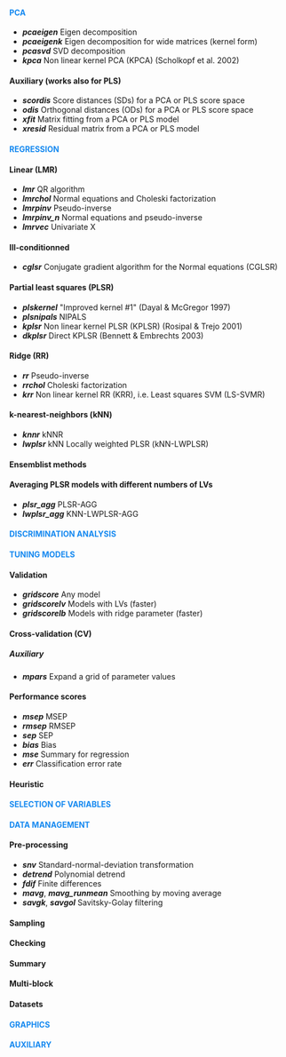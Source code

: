 #### <span style="color:#1589F0"> **PCA** </span>

- ***pcaeigen*** Eigen decomposition
- ***pcaeigenk*** Eigen decomposition for wide matrices (kernel form)
- ***pcasvd*** SVD decomposition
- ***kpca*** Non linear kernel PCA  (KPCA) (Scholkopf et al. 2002)

#### Auxiliary (works also for PLS)
- ***scordis*** Score distances (SDs) for a PCA or PLS score space
- ***odis*** Orthogonal distances (ODs) for a PCA or PLS score space
- ***xfit*** Matrix fitting from a PCA or PLS model 
- ***xresid*** Residual matrix from a PCA or PLS model 

#### <span style="color:#1589F0;"> **REGRESSION** </span>

#### **Linear** (LMR)

- ***lmr*** QR algorithm
- ***lmrchol*** Normal equations and Choleski factorization
- ***lmrpinv*** Pseudo-inverse
- ***lmrpinv_n*** Normal equations and pseudo-inverse
- ***lmrvec*** Univariate X

#### Ill-conditionned 

- ***cglsr*** Conjugate gradient algorithm for the Normal equations (CGLSR)

#### **Partial least squares (PLSR)**

- ***plskernel*** "Improved kernel #1" (Dayal & McGregor 1997)
- ***plsnipals*** NIPALS
- ***kplsr*** Non linear kernel PLSR (KPLSR) (Rosipal & Trejo 2001)
- ***dkplsr*** Direct KPLSR (Bennett & Embrechts 2003)
<!---
- ***plsnipals*** Nipals
- ***plsrannar*** Kernel version for wide matrices (Rannar et al. 1994)
-->

#### **Ridge (RR)**

- ***rr*** Pseudo-inverse
- ***rrchol*** Choleski factorization
- ***krr*** Non linear kernel RR (KRR), i.e. Least squares SVM (LS-SVMR)

<!---
#### Support vector machine
- ***svmr*** SVM regression (SVMR)
-->

#### **k-nearest-neighbors (kNN)**

- ***knnr*** kNNR
- ***lwplsr*** kNN Locally weighted PLSR (kNN-LWPLSR)

#### **Ensemblist methods**

#### Averaging PLSR models with different numbers of LVs

- ***plsr_agg*** PLSR-AGG
- ***lwplsr_agg*** KNN-LWPLSR-AGG  


#### <span style="color:#1589F0"> DISCRIMINATION ANALYSIS </span>
  
<!---
#### Factorial discrimination analysis (FDA)

- ***fda*** Eigen decomposition of the compromise "inter/intra"
- ***fdasvd*** Weighted SVD decomposition of the class centers

#### On predicted Y-dummy table

- ***lmrda*** DA on LMR prediction (LMR-DA)
- ***plsrda*** DA on PLSR prediction (PLSR-DA = common "PLSDA")
- ***kplsrda*** DA on KPLSR prediction (KPLSR-DA)
- ***rrda*** DA on RR prediction (RR-DA)
- ***krrda*** DA on KRR prediction (KRR-DA)

#### Probabilistic

- ***lda*** Linear discriminant analysis (LDA)
- ***qda*** Quadratic discriminant analysis (QDA)
- ***plslda*** LDA on PLS latent variables (LVs) (PLS-LDA)
- ***plsqda*** QDA on PLS LVs (PLS-QDA)

#### Support vector machine

- ***svmda*** SVMDA (= SVMC)

#### K-nearest-neighbors

- ***knnda*** KNN-DA
- ***lwplsrda*** KNN Locally weighted PLSR-DA (KNN-LWPLSR-DA)
- ***lwplslda*** KNN Locally weighted PLS-LDA/QDA (KNN-LWPLS-LDA/QDA)
-->




<!---
#### <span style="color:#1589F0"> **ENSEMBLIST METHODS** </span>
- ***plsrda_agg*** PLSRDA-AGG
- ***lwplsrda_agg*** KNN-LWPLSR-DA-AGG
- ***lwplslda_agg*** KNN-LWPLS-LDA-AGG
- ***lwplslda_agg*** KNN-LWPLS-QDA-AGG
-->

#### <span style="color:#1589F0"> TUNING MODELS </span>

#### **Validation**

- ***gridscore*** Any model
- ***gridscorelv*** Models with LVs (faster)
- ***gridscorelb*** Models with ridge parameter (faster)
  
#### **Cross-validation (CV)**

<!---
- ***gridcv*** Any model
- ***gridcvlv*** Models with LVs (faster)
- ***gridcvlb*** Models with ridge parameter (faster)  
-->

##### **Auxiliary**

- ***mpars*** Expand a grid of parameter values

<!---
- ***segmkf*** Building segments for K-fold CV
- ***segmts*** Building segments for test-set CV
-->

#### **Performance scores**

- ***msep*** MSEP
- ***rmsep*** RMSEP
- ***sep*** SEP
- ***bias*** Bias
- ***mse*** Summary for regression
- ***err*** Classification error rate

<!--- 
- ***r2*** R2
- ***cor2*** Squared correlation
--> 

#### **Heuristic**  

<!---  
- ***selwold*** Wold's criterion for models with LVs  
-->

#### <span style="color:#1589F0"> **SELECTION OF VARIABLES** </span>

<!---
- ***covsel*** COVSEL algorithm (Roger et al. 2011)
-->

#### <span style="color:#1589F0"> **DATA MANAGEMENT** </span>

#### **Pre-processing**

- ***snv*** Standard-normal-deviation transformation
- ***detrend*** Polynomial detrend
- ***fdif*** Finite differences
- ***mavg***, ***mavg_runmean*** Smoothing by moving average
- ***savgk***, ***savgol*** Savitsky-Golay filtering
<!--- 
- ***xinterp*** Resampling of spectra by interpolation methods
- ***gaprm** Remove vertical gaps in spectra (e.g. for ASD)
- **eposvd** Pre-processing data by external parameter orthogonalization (EPO; Roger et al 2003) 
-->

#### **Sampling**

<!---
- ***sampks*** Kennard-Stone sampling 
- ***sampdp*** Duplex sampling 
- ***sampclas*** Within-class (stratified) sampling
-->

#### **Checking**

<!---
- ***checkna*** Find and count NA values in a data set
- ***plotxna*** Plotting missing data in a matrix
- ***checkdupl*** Find duplicated row observations between two data sets 
- ***rmdupl*** Remove duplicated row observations between two data sets
-->

#### **Summary**

<!---
- ***aggmean*** Centers of classes
- ***dtagg*** Summary statistics with data subsets
- ***summ*** Summary of the quantitative variables of a data set
-->

#### **Multi-block**

<!---
- ***mblocks*** Makes a list of blocks
- ***hconcat*** Horizontal block concatenation 
- ***blockscal*** Block autoscaling
-->

#### **Datasets**

<!---
- ***asdgap** ASD spectra with vertical gaps
- ***cassav*** Tropical shrubs
- ***forages*** Tropical forages
- ***octane*** Gazoline "octane" dataset
- ***ozone*** Los Angeles "ozone" pollution (1976) dataset
-->

#### <span style="color:#1589F0"> **GRAPHICS** </span>

<!---
- ***plotsp*** Plotting spectra, loadings, or more generally row observations of a data set
- ***plostsp1*** Same as  ***plotsp*** but one-by-one row
- ***plotxy*** 2-d scatter plot
- ***plotjit*** Jittered plot
- ***plotscore*** Plotting error rates of prediction models
-->

#### <span style="color:#1589F0"> **AUXILIARY** </span>

<!---
- ***dmnorm*** Multivariate normal probability density
- ***dummy*** Dummy table
- ***euclsq***, ***euclsq_mu** Euclidean distance matrices
- ***mahsq***, ***mahsq_mu** Mahalanobis distance matrices
- ***getknn*** KNN selection
- ***krbf***, ***kpol***, ***ktanh*** Gram matrices for different kernels
- ***headm*** Print the first part of a matrix or data frame
- ***locw*** Working function for locally weighted models
- ***matB***, ***matW*** Between and within covariance matrices
- ***pinv*** Moore-Penrose pseudo-inverse
- ***sourcedir*** Source every R functions in a directory
- ***wdist*** Weights for distances
- Additional working functions in file **zfunctions.R**
-->
